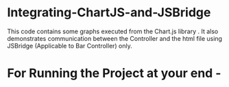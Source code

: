 # Integrating-ChartJS-and-JSBridge
This code contains some graphs executed from the Chart.js library .
It also demonstrates communication between the Controller and the html file using JSBridge (Applicable to Bar Controller) only.

# For Running the Project at your end - 

